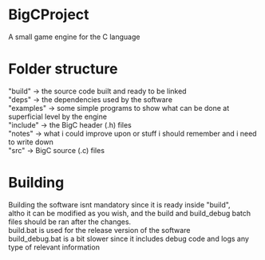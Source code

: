 # BigCProject
 A small game engine for the C language

# Folder structure
 "build" -> the source code built and ready to be linked<br />
 "deps" -> the dependencies used by the software<br />
 "examples" -> some simple programs to show what can be done at superficial level by the engine<br />
 "include" -> the BigC header (.h) files<br />
 "notes" -> what i could improve upon or stuff i should remember and i need to write down<br />
 "src" -> BigC source (.c) files

# Building
 Building the software isnt mandatory since it is ready inside "build",<br />
 altho it can be modified as you wish, and the build and build_debug batch<br />
 files should be ran after the changes.<br />
 build.bat is used for the release version of the software<br />
 build_debug.bat is a bit slower since it includes debug code and logs any type of relevant information